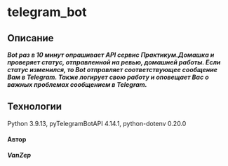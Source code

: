 # telegram_bot
## Описание
***Bot раз в 10 минут опрашивает API сервис Практикум.Домашка и проверяет статус, отправленной на ревью, домашней работы. Если статус изменился, то Bot отправляет соответствующее сообщение Вам в Telegram. Также логирует свою работу и оповещает Вас о важных проблемах сообщением в Telegram.***
## Технологии
Python 3.9.13, pyTelegramBotAPI 4.14.1, python-dotenv 0.20.0
#### Автор
***VanZep***
